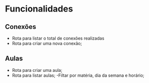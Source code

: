# Funcionalidades

## Conexões

- Rota para listar o total de conexões realizadas
- Rota para criar uma nova conexão;

## Aulas

- Rota para criar uma aula;
- Rota para listar aulas;
    -Filtar por matéria, dia da semana e horário;